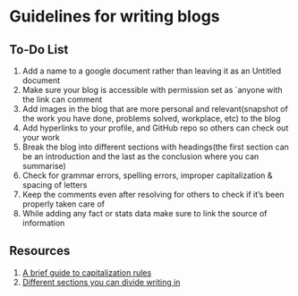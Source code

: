 # Guidelines for writing blogs

## To-Do List 

1. Add a name to a google document rather than leaving it as an Untitled document
2. Make sure your blog is accessible with permission set as `anyone with the link can comment
3. Add images in the blog that are more personal and relevant(snapshot of the work you have done, problems solved, workplace, etc) to the blog
4. Add hyperlinks to your profile, and GitHub repo so others can check out your work
5. Break the blog into different sections with headings(the first section can be an introduction and the last as the conclusion where you can summarise)
6. Check for grammar errors, spelling errors, improper capitalization & spacing of letters
7. Keep the comments even after resolving for others to check if it’s been properly taken care of
8. While adding any fact or stats data make sure to link the source of information


## Resources

1. [A brief guide to capitalization rules](https://writer.com/blog/capitalization-rules/)
2. [Different sections you can divide writing in](https://mightyally.org/blog/feature-story-writing/)

